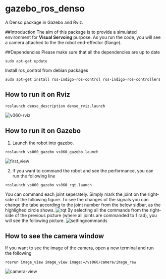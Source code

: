 # gazebo_ros_denso
A Denso package in Gazebo and Rviz.

##Introduction
The aim of this package is to provide a simulated environment for **Visual Servoing** purpose. As you run the code, you will see a camera attached to the the robot end-effector (flange).

##Dependencies
Please make sure that all the dependencies are up to date

`sudo apt-get update`

Install ros_control from debian packages 

`sudo apt-get install ros-indigo-ros-control ros-indigo-ros-controllers`

## How to run it on Rviz
`roslaunch denso_description denso_rviz.launch`

![v060-rviz](https://cloud.githubusercontent.com/assets/12606874/10432637/4dcf4b44-7119-11e5-834f-582ff2cda70a.png)

## How to run it on Gazebo
1) Launch the robot into gazebo.

`roslaunch vs060_gazebo vs060_gazebo.launch`

![first_view](https://cloud.githubusercontent.com/assets/12606874/10413387/e0b8f2dc-6fb3-11e5-885c-e73ce78b07fb.png)

2) If you want to command the robot and see the performance, you can run the following line

`roslaunch vs060_gazebo vs060_rqt.launch`

You can command each joint seperately. Simply mark the joint on the right-side of the following figure. To see the changes of the signals you can change the tabe according to the joint number from the below sidbar, as the highlighed circle shows.
![rqt](https://cloud.githubusercontent.com/assets/12606874/10413389/eac86604-6fb3-11e5-9966-1c2eabebc263.png)
By selecting all the commands from the right-side of the previous picture (where all joints are commanded to 1 rad), you will see the following picture.
![settingcommands](https://cloud.githubusercontent.com/assets/12606874/10413390/f0bf67c4-6fb3-11e5-8daa-acc9bc80c174.png)

## How to see the camera window
If you want to see the image of the camera, open a new terminal and run the following

`rosrun image_view image_view image:=/vs060/camera/image_raw`

![camera-view](https://cloud.githubusercontent.com/assets/12606874/10413393/f619bdb4-6fb3-11e5-9960-db0924781790.png)
